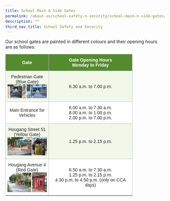 ```yaml
---
title: School Main & Side Gates
permalink: /about-us/school-safety-n-security/school-main-n-side-gates/
description: ""
third_nav_title: School Safety and Security
---
```

Our school gates are painted in different colours and their opening hours are as follows:  

<style type="text/css">
.tg  {border-collapse:collapse;border-spacing:0;}
.tg td{border-color:black;border-style:solid;border-width:1px;font-family:Arial, sans-serif;font-size:14px;
  overflow:hidden;padding:10px 5px;word-break:normal;}
.tg th{border-color:black;border-style:solid;border-width:1px;font-family:Arial, sans-serif;font-size:14px;
  font-weight:normal;overflow:hidden;padding:10px 5px;word-break:normal;}
.tg .tg-zgkh{background-color:#558B2F;border-color:#c0c0c0;color:#FFF;font-weight:bold;text-align:center;vertical-align:middle}
.tg .tg-gmq1{background-color:#F1F8E9;border-color:#c0c0c0;color:#222;text-align:center;vertical-align:middle}
.tg .tg-tv98{background-color:#FFF;border-color:#c0c0c0;color:#222;text-align:center;vertical-align:middle}
</style>
<table class="tg" style="undefined;table-layout: fixed; width: 402px">
<colgroup>
<col style="width: 137.003906px">
<col style="width: 265.003906px">
</colgroup>
<thead>
  <tr>
    <th class="tg-zgkh"><span style="color:#FFF;background-color:#558B2F">Gate</span></th>
    <th class="tg-zgkh"><span style="color:#FFF;background-color:#558B2F">Gate Opening Hours <br> Monday to Friday</span></th>
  </tr>
</thead>
<tbody>
  <tr>
    <td class="tg-gmq1"><span style="color:#222;background-color:#F1F8E9">Pedestrian Gate (Blue Gate)
			<img src="/images/2023/blue%20gate.JPG" style="width:400px;height:auto;" align="center">
			</span></td>
    <td class="tg-gmq1"><span style="color:#222;background-color:#F1F8E9">6.30 a.m. to 7.00 p.m.</span></td>
  </tr>
  <tr>
    <td class="tg-tv98"><span style="color:#222;background-color:#FFF">Main Entrance for Vehicles</span></td>
    <td class="tg-tv98"><span style="color:#222;background-color:#FFF">6.00 a.m. to 7.30 a.m.<br>
			8.00 a.m. to 1.00 p.m.<br>
			2.00 p.m. to 7.00 p.m. </span><br></td>
  </tr>
  <tr>
    <td class="tg-gmq1"><span style="color:#222;background-color:#F1F8E9">Hougang Street 51 (Yellow Gate)
						<img src="/images/2023/yellow%20gate.JPG" style="width:400px;height:auto;" align="center">
			</span></td>
    <td class="tg-gmq1"><span style="color:#222;background-color:#F1F8E9">1.25 p.m. to 2.15 p.m.</span></td>
  </tr>
  <tr>
    <td class="tg-tv98"><span style="color:#222;background-color:#FFF">Hougang Avenue 4 (Red Gate)
<img src="/images/2023/red%20gate.JPG" style="width:400px;height:auto;" align="center">
			</span></td>
    <td class="tg-tv98"><span style="color:#222;background-color:#FFF">6.50 a.m. to 7.30 a.m.<br>
1.25 p.m. to 2.15 p.m.<br>
			4.30 p.m. to 4.50 p.m. (only on CCA days)
			</span></td>
  </tr>
  <tr>
</tr></tbody>
</table>